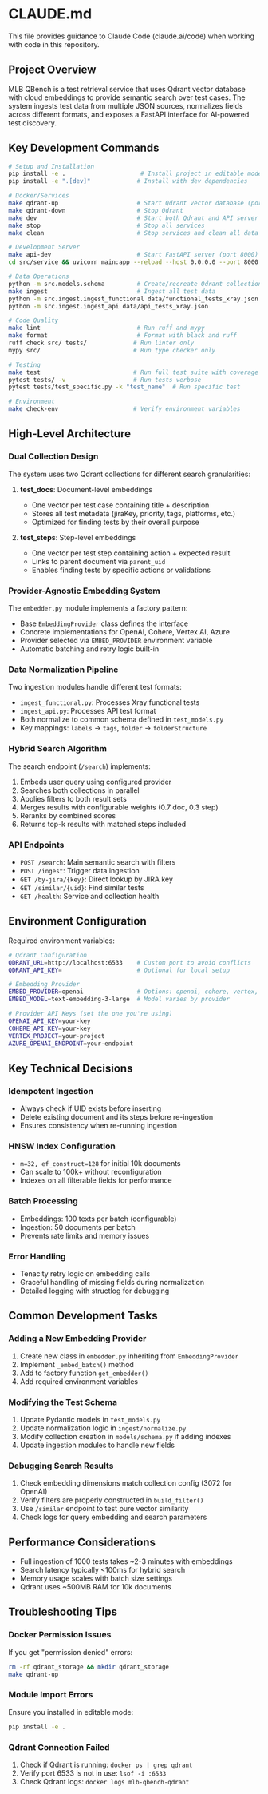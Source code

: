 # CLAUDE.md

This file provides guidance to Claude Code (claude.ai/code) when working with code in this repository.

## Project Overview

MLB QBench is a test retrieval service that uses Qdrant vector database with cloud embeddings to provide semantic search over test cases. The system ingests test data from multiple JSON sources, normalizes fields across different formats, and exposes a FastAPI interface for AI-powered test discovery.

## Key Development Commands

```bash
# Setup and Installation
pip install -e .                     # Install project in editable mode
pip install -e ".[dev]"             # Install with dev dependencies

# Docker/Services
make qdrant-up                      # Start Qdrant vector database (port 6533)
make qdrant-down                    # Stop Qdrant
make dev                            # Start both Qdrant and API server
make stop                           # Stop all services
make clean                          # Stop services and clean all data

# Development Server
make api-dev                        # Start FastAPI server (port 8000)
cd src/service && uvicorn main:app --reload --host 0.0.0.0 --port 8000

# Data Operations
python -m src.models.schema         # Create/recreate Qdrant collections
make ingest                         # Ingest all test data
python -m src.ingest.ingest_functional data/functional_tests_xray.json
python -m src.ingest.ingest_api data/api_tests_xray.json

# Code Quality
make lint                           # Run ruff and mypy
make format                         # Format with black and ruff
ruff check src/ tests/             # Run linter only
mypy src/                          # Run type checker only

# Testing
make test                          # Run full test suite with coverage
pytest tests/ -v                   # Run tests verbose
pytest tests/test_specific.py -k "test_name"  # Run specific test

# Environment
make check-env                     # Verify environment variables
```

## High-Level Architecture

### Dual Collection Design
The system uses two Qdrant collections for different search granularities:

1. **test_docs**: Document-level embeddings
   - One vector per test case containing title + description
   - Stores all test metadata (jiraKey, priority, tags, platforms, etc.)
   - Optimized for finding tests by their overall purpose

2. **test_steps**: Step-level embeddings  
   - One vector per test step containing action + expected result
   - Links to parent document via `parent_uid`
   - Enables finding tests by specific actions or validations

### Provider-Agnostic Embedding System
The `embedder.py` module implements a factory pattern:
- Base `EmbeddingProvider` class defines the interface
- Concrete implementations for OpenAI, Cohere, Vertex AI, Azure
- Provider selected via `EMBED_PROVIDER` environment variable
- Automatic batching and retry logic built-in

### Data Normalization Pipeline
Two ingestion modules handle different test formats:
- `ingest_functional.py`: Processes Xray functional tests
- `ingest_api.py`: Processes API test format
- Both normalize to common schema defined in `test_models.py`
- Key mappings: `labels` → `tags`, `folder` → `folderStructure`

### Hybrid Search Algorithm
The search endpoint (`/search`) implements:
1. Embeds user query using configured provider
2. Searches both collections in parallel
3. Applies filters to both result sets
4. Merges results with configurable weights (0.7 doc, 0.3 step)
5. Reranks by combined scores
6. Returns top-k results with matched steps included

### API Endpoints
- `POST /search`: Main semantic search with filters
- `POST /ingest`: Trigger data ingestion
- `GET /by-jira/{key}`: Direct lookup by JIRA key
- `GET /similar/{uid}`: Find similar tests
- `GET /health`: Service and collection health

## Environment Configuration

Required environment variables:
```bash
# Qdrant Configuration
QDRANT_URL=http://localhost:6533    # Custom port to avoid conflicts
QDRANT_API_KEY=                     # Optional for local setup

# Embedding Provider
EMBED_PROVIDER=openai               # Options: openai, cohere, vertex, azure
EMBED_MODEL=text-embedding-3-large  # Model varies by provider

# Provider API Keys (set the one you're using)
OPENAI_API_KEY=your-key
COHERE_API_KEY=your-key
VERTEX_PROJECT=your-project
AZURE_OPENAI_ENDPOINT=your-endpoint
```

## Key Technical Decisions

### Idempotent Ingestion
- Always check if UID exists before inserting
- Delete existing document and its steps before re-ingestion
- Ensures consistency when re-running ingestion

### HNSW Index Configuration
- `m=32, ef_construct=128` for initial 10k documents
- Can scale to 100k+ without reconfiguration
- Indexes on all filterable fields for performance

### Batch Processing
- Embeddings: 100 texts per batch (configurable)
- Ingestion: 50 documents per batch
- Prevents rate limits and memory issues

### Error Handling
- Tenacity retry logic on embedding calls
- Graceful handling of missing fields during normalization
- Detailed logging with structlog for debugging

## Common Development Tasks

### Adding a New Embedding Provider
1. Create new class in `embedder.py` inheriting from `EmbeddingProvider`
2. Implement `_embed_batch()` method
3. Add to factory function `get_embedder()`
4. Add required environment variables

### Modifying the Test Schema
1. Update Pydantic models in `test_models.py`
2. Update normalization logic in `ingest/normalize.py`
3. Modify collection creation in `models/schema.py` if adding indexes
4. Update ingestion modules to handle new fields

### Debugging Search Results
1. Check embedding dimensions match collection config (3072 for OpenAI)
2. Verify filters are properly constructed in `build_filter()`
3. Use `/similar` endpoint to test pure vector similarity
4. Check logs for query embedding and search parameters

## Performance Considerations

- Full ingestion of 1000 tests takes ~2-3 minutes with embeddings
- Search latency typically <100ms for hybrid search
- Memory usage scales with batch size settings
- Qdrant uses ~500MB RAM for 10k documents

## Troubleshooting Tips

### Docker Permission Issues
If you get "permission denied" errors:
```bash
rm -rf qdrant_storage && mkdir qdrant_storage
make qdrant-up
```

### Module Import Errors
Ensure you installed in editable mode:
```bash
pip install -e .
```

### Qdrant Connection Failed
1. Check if Qdrant is running: `docker ps | grep qdrant`
2. Verify port 6533 is not in use: `lsof -i :6533`
3. Check Qdrant logs: `docker logs mlb-qbench-qdrant`